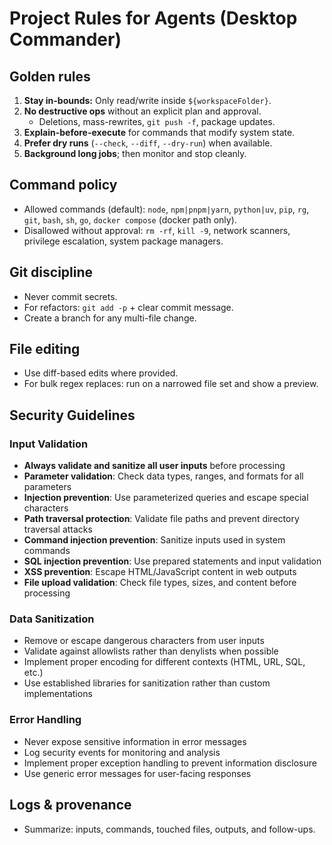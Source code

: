 # Project Rules for Agents (Desktop Commander)

## Golden rules
1. **Stay in-bounds:** Only read/write inside `${workspaceFolder}`.
2. **No destructive ops** without an explicit plan and approval.  
   - Deletions, mass-rewrites, `git push -f`, package updates.
3. **Explain-before-execute** for commands that modify system state.
4. **Prefer dry runs** (`--check`, `--diff`, `--dry-run`) when available.
5. **Background long jobs**; then monitor and stop cleanly.

## Command policy
- Allowed commands (default): `node`, `npm|pnpm|yarn`, `python|uv`, `pip`, `rg`, `git`, `bash`, `sh`, `go`, `docker compose` (docker path only).
- Disallowed without approval: `rm -rf`, `kill -9`, network scanners, privilege escalation, system package managers.

## Git discipline
- Never commit secrets.
- For refactors: `git add -p` + clear commit message.
- Create a branch for any multi-file change.

## File editing
- Use diff-based edits where provided.
- For bulk regex replaces: run on a narrowed file set and show a preview.

## Security Guidelines

### Input Validation
- **Always validate and sanitize all user inputs** before processing
- **Parameter validation**: Check data types, ranges, and formats for all parameters
- **Injection prevention**: Use parameterized queries and escape special characters
- **Path traversal protection**: Validate file paths and prevent directory traversal attacks
- **Command injection prevention**: Sanitize inputs used in system commands
- **SQL injection prevention**: Use prepared statements and input validation
- **XSS prevention**: Escape HTML/JavaScript content in web outputs
- **File upload validation**: Check file types, sizes, and content before processing

### Data Sanitization
- Remove or escape dangerous characters from user inputs
- Validate against allowlists rather than denylists when possible
- Implement proper encoding for different contexts (HTML, URL, SQL, etc.)
- Use established libraries for sanitization rather than custom implementations

### Error Handling
- Never expose sensitive information in error messages
- Log security events for monitoring and analysis
- Implement proper exception handling to prevent information disclosure
- Use generic error messages for user-facing responses

## Logs & provenance
- Summarize: inputs, commands, touched files, outputs, and follow-ups.